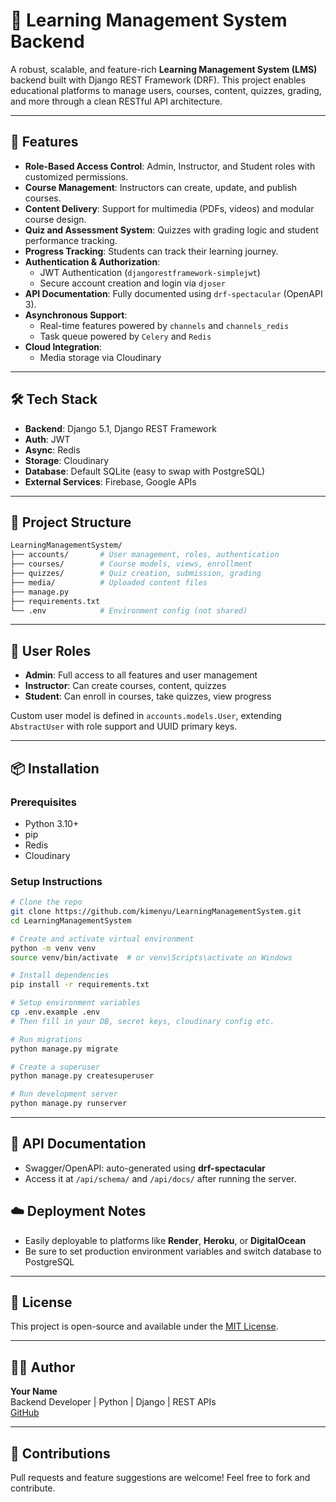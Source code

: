 
# 🧠 Learning Management System Backend

A robust, scalable, and feature-rich **Learning Management System (LMS)** backend built with Django REST Framework (DRF). This project enables educational platforms to manage users, courses, content, quizzes, grading, and more through a clean RESTful API architecture.

---

## 🚀 Features

- **Role-Based Access Control**: Admin, Instructor, and Student roles with customized permissions.
- **Course Management**: Instructors can create, update, and publish courses.
- **Content Delivery**: Support for multimedia (PDFs, videos) and modular course design.
- **Quiz and Assessment System**: Quizzes with grading logic and student performance tracking.
- **Progress Tracking**: Students can track their learning journey.
- **Authentication & Authorization**:
  - JWT Authentication (`djangorestframework-simplejwt`)
  - Secure account creation and login via `djoser`
- **API Documentation**: Fully documented using `drf-spectacular` (OpenAPI 3).
- **Asynchronous Support**:
  - Real-time features powered by `channels` and `channels_redis`
  - Task queue powered by `Celery` and `Redis`
- **Cloud Integration**:
  - Media storage via Cloudinary
 
---

## 🛠 Tech Stack

- **Backend**: Django 5.1, Django REST Framework
- **Auth**: JWT
- **Async**: Redis
- **Storage**: Cloudinary
- **Database**: Default SQLite (easy to swap with PostgreSQL)
- **External Services**: Firebase, Google APIs

---

## 📁 Project Structure

```bash
LearningManagementSystem/
├── accounts/       # User management, roles, authentication
├── courses/        # Course models, views, enrollment
├── quizzes/        # Quiz creation, submission, grading
├── media/          # Uploaded content files
├── manage.py
├── requirements.txt
└── .env            # Environment config (not shared)
```

---

## 🔐 User Roles

- **Admin**: Full access to all features and user management
- **Instructor**: Can create courses, content, quizzes
- **Student**: Can enroll in courses, take quizzes, view progress

Custom user model is defined in `accounts.models.User`, extending `AbstractUser` with role support and UUID primary keys.

---

## 📦 Installation

### Prerequisites
- Python 3.10+
- pip
- Redis
- Cloudinary

### Setup Instructions

```bash
# Clone the repo
git clone https://github.com/kimenyu/LearningManagementSystem.git
cd LearningManagementSystem

# Create and activate virtual environment
python -m venv venv
source venv/bin/activate  # or venv\Scripts\activate on Windows

# Install dependencies
pip install -r requirements.txt

# Setup environment variables
cp .env.example .env
# Then fill in your DB, secret keys, cloudinary config etc.

# Run migrations
python manage.py migrate

# Create a superuser
python manage.py createsuperuser

# Run development server
python manage.py runserver
```

---

## 📑 API Documentation

- Swagger/OpenAPI: auto-generated using **drf-spectacular**
- Access it at `/api/schema/` and `/api/docs/` after running the server.


## ☁️ Deployment Notes

- Easily deployable to platforms like **Render**, **Heroku**, or **DigitalOcean**
- Be sure to set production environment variables and switch database to PostgreSQL

---

## 📄 License

This project is open-source and available under the [MIT License](LICENSE).

---

## 👨‍💻 Author

**Your Name**  
Backend Developer | Python | Django | REST APIs  
[GitHub](https://github.com/kimenyu)

---

## 🙌 Contributions

Pull requests and feature suggestions are welcome! Feel free to fork and contribute.